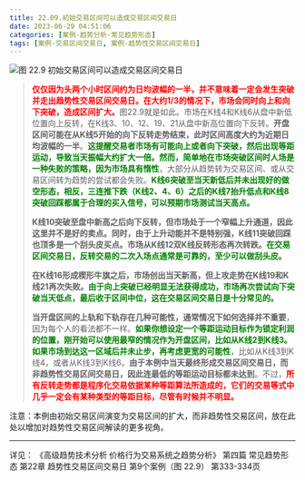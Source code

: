 ```yaml
---
title: 22.09.初始交易区间可以造成交易区间交易日
date: 2023-06-29 04:51:06
categories: [案例-趋势分析-常见趋势形态]
tags: [案例-交易区间交易日, 案例-趋势性交易区间交易日]
---
```


![图 22.9 初始交易区间可以造成交易区间交易日](https://objectstorage.us-phoenix-1.oraclecloud.com/n/axdikqaqm3dc/b/bucket1/o/pa-price-charts%2Ftrends%2Fc22%2FSlide9.JPG)

>
> <font color="red">**仅仅因为头两个小时区间约为日均波幅的一半，并不意味着一定会发生突破并走出趋势性交易区间交易日。在大约1/3的情况下，市场会同时向上和向下突破，造成区间扩大。**</font>图22.9就是如此。市场在K线4和K线6从盘中新低位置向上反转，在K线3、10、12、19、21从盘中新高位置向下反转。**开盘区间可能在从K线5开始的向下反转走势结束，此时区间高度大约为近期日均波幅的一半**。<font color="green">**这提醒交易者市场有可能向上或者向下突破，然后出现等距运动，导致当天振幅大约扩大一倍。然而，简单地在市场突破区间时人场是一种失败的策略，因为市场具有惰性**</font>，大部分从趋势转为交易区间、或从交易区间转为趋势的尝试都会失败。<font color="green">**K线6突破至当天新低后并未出现好的做空形态，相反，三连推下跌（K线2、4、6）之后的K线7抬升低点和K线8突破回踩都属于合理的买入信号，可以预期市场测试当天高点。**</font>
>
> **K线10突破至盘中新高之后向下反转，但市场处于一个窄幅上升通道，因此这里并不是好的卖点。同时，由于上升动能并不是特别强，K线11突破回踩也顶多是一个刮头皮买点。市场从K线12双K线反转形态再次转跌。**<font color="green">**在交易区间交易日，反转交易的二次入场点通常是可靠的，至少可以做刮头皮。**</font>
>
> **在K线16形成楔形牛旗之后，市场创出当天新高，但上攻走势在K线19和K线21再次失败。**<font color="green">**由于向上突破已经明显无法获得成功，市场再次尝试向下突破当天低点，最后收于区间中位，这在交易区间交易日是十分常见的。**</font>
>
> **当开盘区间的上轨和下轨存在几种可能性，通常情况下如何选择并不重要**，因为每个人的看法都不一样。<font color="green">**如果你想设定一个等距运动目标作为锁定利润的位置，刚开始可以使用最窄的情况作为开盘区间，比如从K线2到K线3。如果市场到达这一区域后并未止步，再考虑更宽的可能性**</font>，比如从K线3到K线4，或者从K线3到K线6。**由于本例中当天最终形成交易区间交易日，而非趋势性交易区间交易日，因此连最低的等距运动目标都未达到**。不过，<font color="red">**所有反转走势都是程序化交易依据某种等距算法所造成的，它们的交易等式中几乎一定会有某种类型的等距目标，尽管有时候并不明显。**</font>
> 

注意：本例由初始交易区间演变为交易区间的扩大，而非趋势性交易区间，放在此处以增加对趋势性交易区间解读的更多视角。

---
详见：
《高级趋势技术分析 价格行为交易系统之趋势分析》
第四篇 常见趋势形态
第22章 趋势性交易区间交易日
第9个案例（图 22.9）
第333-334页

